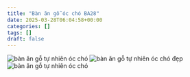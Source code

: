 ```yaml
---
title: "Bàn ăn gỗ óc chó BA28"
date: 2025-03-28T06:04:58+00:00
categories: []
tags: []
draft: false
---
```

![bàn ăn gỗ tự nhiên óc chó](/img/ban-an/ba28/ban-an-go-oc-cho-ba28-1.webp)
![bàn ăn gỗ tự nhiên óc chó đẹp](/img/ban-an/ba28/ban-an-go-oc-cho-ba28-2.webp)
![bàn ăn gỗ tự nhiên óc chó](/img/ban-an/ba28/ban-an-go-oc-cho-ba28-3.webp)